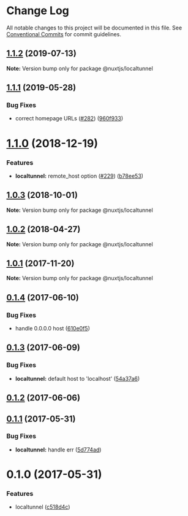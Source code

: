 # Change Log

All notable changes to this project will be documented in this file.
See [Conventional Commits](https://conventionalcommits.org) for commit guidelines.

## [1.1.2](https://github.com/nuxt/modules/compare/@nuxtjs/localtunnel@1.1.1...@nuxtjs/localtunnel@1.1.2) (2019-07-13)

**Note:** Version bump only for package @nuxtjs/localtunnel





## [1.1.1](https://github.com/nuxt/modules/compare/@nuxtjs/localtunnel@1.1.0...@nuxtjs/localtunnel@1.1.1) (2019-05-28)


### Bug Fixes

* correct homepage URLs ([#282](https://github.com/nuxt/modules/issues/282)) ([960f933](https://github.com/nuxt/modules/commit/960f933))





<a name="1.1.0"></a>
# [1.1.0](https://github.com/nuxt/modules/compare/@nuxtjs/localtunnel@1.0.3...@nuxtjs/localtunnel@1.1.0) (2018-12-19)


### Features

* **localtunnel:** remote_host option ([#229](https://github.com/nuxt/modules/issues/229)) ([b78ee53](https://github.com/nuxt/modules/commit/b78ee53))





<a name="1.0.3"></a>
## [1.0.3](https://github.com/nuxt/modules/compare/@nuxtjs/localtunnel@1.0.2...@nuxtjs/localtunnel@1.0.3) (2018-10-01)

**Note:** Version bump only for package @nuxtjs/localtunnel





<a name="1.0.2"></a>
## [1.0.2](https://github.com/nuxt/modules/compare/@nuxtjs/localtunnel@1.0.1...@nuxtjs/localtunnel@1.0.2) (2018-04-27)




**Note:** Version bump only for package @nuxtjs/localtunnel

<a name="1.0.1"></a>
## [1.0.1](https://github.com/nuxt/modules/compare/@nuxtjs/localtunnel@1.0.0...@nuxtjs/localtunnel@1.0.1) (2017-11-20)




**Note:** Version bump only for package @nuxtjs/localtunnel

<a name="0.1.4"></a>
## [0.1.4](https://github.com/nuxt/modules/compare/@nuxtjs/localtunnel@0.1.3...@nuxtjs/localtunnel@0.1.4) (2017-06-10)


### Bug Fixes

* handle 0.0.0.0 host ([610e0f5](https://github.com/nuxt/modules/commit/610e0f5))




<a name="0.1.3"></a>
## [0.1.3](https://github.com/nuxt/modules/compare/@nuxtjs/localtunnel@0.1.2...@nuxtjs/localtunnel@0.1.3) (2017-06-09)


### Bug Fixes

* **localtunnel:** default host to 'localhost' ([54a37a6](https://github.com/nuxt/modules/commit/54a37a6))




<a name="0.1.2"></a>
## [0.1.2](https://github.com/nuxt/modules/compare/@nuxtjs/localtunnel@0.1.1...@nuxtjs/localtunnel@0.1.2) (2017-06-06)




<a name="0.1.1"></a>
## [0.1.1](https://github.com/nuxt/modules/compare/@nuxtjs/localtunnel@0.1.0...@nuxtjs/localtunnel@0.1.1) (2017-05-31)


### Bug Fixes

* **localtunnel:** handle err ([5d774ad](https://github.com/nuxt/modules/commit/5d774ad))




<a name="0.1.0"></a>
# 0.1.0 (2017-05-31)


### Features

* localtunnel ([c518d4c](https://github.com/nuxt/modules/commit/c518d4c))
